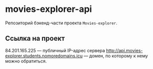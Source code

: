 # movies-explorer-api

Репозиторий бэкенд-части проекта `Movies-explorer`.

## Ссылка на проект

84.201.165.225 — публичный IP-адрес сервера
http://api.movies-explorer.students.nomoredomains.icu — домен, по которому к нему можно обратиться.
